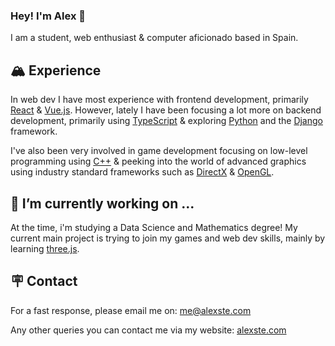 ### Hey! I'm Alex 👋
I am a student, web enthusiast & computer aficionado based in Spain.

## 🏔️ Experience 
In web dev I have most experience with frontend development, primarily [React](https://reactjs.org/) & [Vue.js](https://vuejs.org/). However, lately I have been focusing a lot more on backend development, primarily using [TypeScript](https://www.typescriptlang.org/) & exploring [Python](https://www.python.org/) and the [Django](https://www.djangoproject.com/) framework.

I've also been very involved in game development focusing on low-level programming using [C++](https://www.cplusplus.com/) & peeking into the world of advanced graphics using industry standard frameworks such as [DirectX](https://docs.microsoft.com/en-us/windows/win32/directx) & [OpenGL](https://www.opengl.org/).

## 🔭 I’m currently working on ...
At the time, i'm studying a Data Science and Mathematics degree! My current main project is trying to join my games and web dev skills, mainly by learning [three.js](https://threejs.org/).

## 🪧 Contact
For a fast response, please email me on: me@alexste.com

Any other queries you can contact me via my website: [alexste.com](https://alexste.com)

